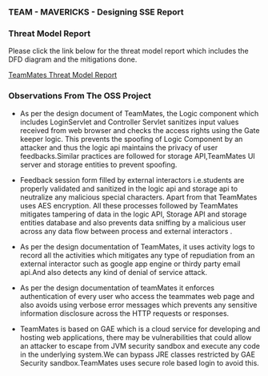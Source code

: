 ### TEAM - MAVERICKS - Designing SSE Report


### Threat Model Report
Please  click the link below for the threat model report which includes the DFD diagram and the mitigations done.

[TeamMates Threat Model Report](https://nbiswal.github.io/teammates/)

### Observations From The OSS Project 

+ As per the design document of TeamMates, the Logic component which includes LoginServlet and Controller Servlet sanitizes input values received from web browser and checks the access rights using the Gate keeper logic. This prevents the spoofing of Logic Component by an attacker and thus the logic api maintains the privacy of user feedbacks.Similar practices are followed for storage API,TeamMates UI server and storage entities to prevent spoofing.  

+ Feedback session form filled by external interactors i.e.students are properly validated and sanitized in the logic api and storage api to neutralize any malicious special characters. Apart from that TeamMates uses AES encryption. All these processes followed by TeamMates mitigates tampering of data in the logic API, Storage API and storage entities database and also prevents data sniffing by a malicious user across any data flow between process and external interactors . 

+ As per the design documentation of TeamMates, it uses activity logs to record all the activities which mitigates any type of repudiation from an external interactor such as google app engine or thirdy party email api.And also detects any kind of denial of service attack. 

+ As per the design documentation of teamMates it enforces authentication of every user who access the teammates web page and also avoids using verbose error messages which prevents any sensitive information disclosure across the HTTP requests or responses.

+ TeamMates is based on GAE which is a cloud service for developing and hosting web applications, there may be vulnerabilities that could allow an attacker to escape from JVM security sandbox and execute any code in the underlying system.We can bypass JRE classes restricted by GAE Security sandbox.TeamMates uses secure role based login to avoid this. 
